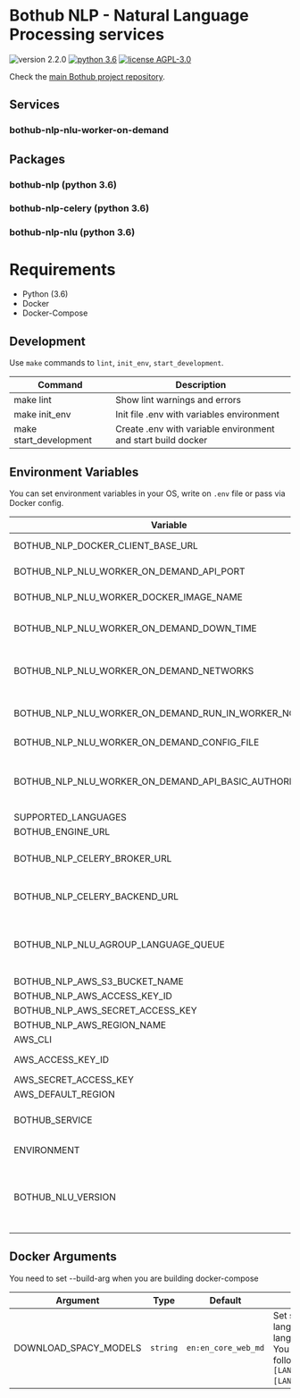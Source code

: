 # Bothub NLP - Natural Language Processing services

![version 2.2.0](https://img.shields.io/badge/version-2.2.0-blue.svg) [![python 3.6](https://img.shields.io/badge/python-3.6-green.svg)](https://docs.python.org/3.6/whatsnew/changelog.html) [![license AGPL-3.0](https://img.shields.io/badge/license-AGPL--3.0-red.svg)](https://github.com/udomobi/bothub-nlp/blob/master/LICENSE)

Check the [main Bothub project repository](https://github.com/Ilhasoft/bothub).


## Services

### bothub-nlp-nlu-worker-on-demand

## Packages

### bothub-nlp (python 3.6)

### bothub-nlp-celery (python 3.6)

### bothub-nlp-nlu (python 3.6)


# Requirements

* Python (3.6)
* Docker
* Docker-Compose

## Development

Use ```make``` commands to ```lint```, ```init_env```, ```start_development```.

| Command | Description |
|--|--|
| make lint | Show lint warnings and errors
| make init_env | Init file .env with variables environment
| make start_development | Create .env with variable environment and start build docker


## Environment Variables

You can set environment variables in your OS, write on ```.env``` file or pass via Docker config.

| Variable | Type | Default | Description |
|--|--|--|--|
| BOTHUB_NLP_DOCKER_CLIENT_BASE_URL | `string` | `unix://var/run/docker.sock` | Docker Client Rest API URL. |
| BOTHUB_NLP_NLU_WORKER_ON_DEMAND_API_PORT | `int` | `2658` | Port to server API webservice. |
| BOTHUB_NLP_NLU_WORKER_DOCKER_IMAGE_NAME | `string` | `ilha/bothub-nlp-nlu-worker` | Bothub NLP NLU Worker Docker image. |
| BOTHUB_NLP_NLU_WORKER_ON_DEMAND_DOWN_TIME | `int` | `10` | Down worker after x minutes without interaction. |
| BOTHUB_NLP_NLU_WORKER_ON_DEMAND_NETWORKS | List separated by common. | `bothub-nlp` | Networks to assign in new worker service. |
| BOTHUB_NLP_NLU_WORKER_ON_DEMAND_RUN_IN_WORKER_NODE | `boolean` | `False` | Run service just in Workers Nodes in Docker Swarm cluster. |
| BOTHUB_NLP_NLU_WORKER_ON_DEMAND_CONFIG_FILE | `string` | `bothub-nlp-nlu-worker-on-demand.cfg` | |
| BOTHUB_NLP_NLU_WORKER_ON_DEMAND_API_BASIC_AUTHORIZATION | `string` | `None` | Fill `api_basic_authorization` kwarg in [CeleryWorkerOnDemand](https://github.com/Ilhasoft/celery-worker-on-demand#class-celeryworkerondemand) constructor |
| SUPPORTED_LANGUAGES | `str` | `en|pt` | Set supported languages. Separe languages using |. You can set location follow the format: [LANGUAGE_CODE]:[LANGUAGE_LOCATION]. |
| BOTHUB_ENGINE_URL | `str` | `https://api.bothub.it` | Web service url |
| BOTHUB_NLP_CELERY_BROKER_URL | `str` | `redis://localhost:6379/0	` | `Celery Broker URL, check usage instructions in Celery Docs` |
| BOTHUB_NLP_CELERY_BACKEND_URL | `str` | `BOTHUB_NLP_CELERY_BROKER_URL` value | Celery Backend URL, check usage instructions in [Celery Docs](http://docs.celeryproject.org/en/latest/index.html) |
| BOTHUB_NLP_NLU_AGROUP_LANGUAGE_QUEUE | `boolean` | `True` | Agroup tasks by language in celery queue, if `True` there will be only one queue per language. |
| BOTHUB_NLP_AWS_S3_BUCKET_NAME | `str` |  |  |
| BOTHUB_NLP_AWS_ACCESS_KEY_ID | `str` |  |  |
| BOTHUB_NLP_AWS_SECRET_ACCESS_KEY | `str` |  |  |
| BOTHUB_NLP_AWS_REGION_NAME | `str` |  |  |
| AWS_CLI | `boolean` | `True` | Enable install AWS CLI |
| AWS_ACCESS_KEY_ID | `str` | `None` | Key AWS ACCESS KEY ID |
| AWS_SECRET_ACCESS_KEY | `str` | `None` | Key AWS SECRET KEY |
| AWS_DEFAULT_REGION | `str` | `None` | DEFAULT REGION AWS |
| BOTHUB_SERVICE | `str` | `docker` | Choose `kubernetes` or `docker` to boot on demand |
| ENVIRONMENT | `str` | `production` | Choose `production` or `staging` |
| BOTHUB_NLU_VERSION | `str` | `None` | Choose the version of the nlp worker, if you do not define a specific version, on-demand will work without versioning the docker images |

## Docker Arguments

You need to set --build-arg when you are building docker-compose

| Argument | Type | Default | Description |
|--|--|--|--|
| DOWNLOAD_SPACY_MODELS | ```string```|  ```en:en_core_web_md``` | Set supported languages. Separe languages using ```\|```. You can set location follow the format: ```[LANGUAGE_CODE]:[LANGUAGE_LOCATION]```.
